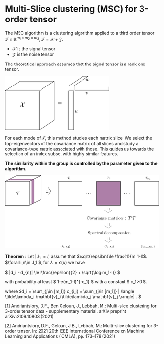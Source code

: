 # Multi-Slice clustering (MSC) for 3-order tensor

The MSC algorithm is a clustering algorithm applied to a third order tensor $\mathcal{T}\in\mathbb{R}^{m_1\times m_2\times m_3}$, $\mathcal{T} = \mathcal{X}+\mathcal{Z}$. 

* $\mathcal{X}$ is the signal tensor
* $\mathcal{Z}$ is the noise tensor

The theoretical approach assumes that the signal tensor  is a rank one tensor. 

![an image](signal_rank_one.png)

For each mode of $\mathcal{T}$, this method studies each matrix slice. We select the top-eigenvectors of the covariance matrix of all slices and study a covariance-type matrix associated with those. This guides us towards the selection of an index subset  with highly similar features.  

**The similarity within the group is controlled by the parameter given to the algorithm.**

![an image](msc.png)

**Theorem** : Let $|J_1|=l$, assume that $\sqrt{\epsilon}\le \frac{1}{m_1-l}$. $\forall i,n\in J_1 $, for $\lambda = \mathcal{O}(\mu)$ we have 

$ |d_i - d_{n}| \le l\frac{\epsilon}{2} + \sqrt{\log(m_1-l)} $ 

with probability at least $ 1-e(m_1-l)^{-c_1} $ with a constant $ c_1>0 $.


where 		$d_i =  \sum_{j\in [m_1]} c_{i,j} = \sum_{j\in [m_1]} | \langle \tilde\lambda_i \mathbf{v}_i,\tilde\lambda_j \mathbf{v}_j \rangle| . $


[1] Andriantsiory, D.F., Ben Geloun, J., Lebbah, M.: Multi-slice clustering for 3-order tensor data - supplementary material. arXiv preprint arXiv:2109.10803 (2021)

[2] Andriantsiory, D.F., Geloun, J.B., Lebbah, M.: Multi-slice clustering for 3-order tensor. In: 2021 20th IEEE International Conference on Machine Learning and Applications (ICMLA), pp. 173–178 (2021)
